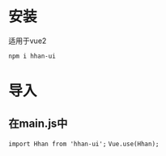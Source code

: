 # 安装

适用于vue2

`npm i hhan-ui`

# 导入

## 在main.js中

`import Hhan from 'hhan-ui';`
`Vue.use(Hhan);`

